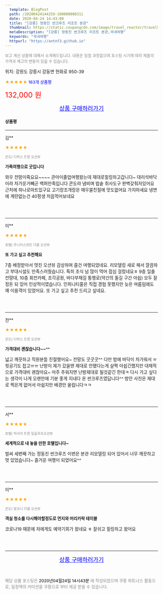 ```yaml
---
  template: BlogPost
  path: /20200424144259-100000008311
  date: 2020-04-24 14:43:00
  title: "[강릉] 정동진 썬크루즈 리조트 본관"
  thumbnail: https://static.coupangcdn.com/image/travel_reactor/travelSeller/resort/A00053302/f60a55ac-c2b7-4949-a16a-43223b47abaa.png
  metaDescription: "[강릉] 정동진 썬크루즈 리조트 본관,국내여행"
  keywords: "국내여행"
  httpurl: "https://antnf3.github.io"
---
```

  
<span style="color: #888;font-size:0.8rem">보고 계신 상품에 대해서 소개해드립니다.
내용은 일절 과장없으며 포스팅 시기에 따라 제품의 가격과 재고의 변동이 있을 수 있습니다.</span>
  
<span style="font-size: 0.9rem;">위치: 강원도 강릉시 강동면 헌화로 950-39 </span>
  
<span style="color: orange;">★★★★★</span> <span style="color: blue;font-size: 0.85rem;">163개 상품평</span>
  
<span style="color: red;font-size: 1.5rem;">132,000 원</span>
  






<p align="center"><a href="http://me2.do/FeTzDq0A" style="font-size: 1.2rem; color: blue;">상품 구매하러가기</a></p>

#### 상품평
  
---
  
김**
    
<span style="color: orange;">★★★★★</span>
    
<span style="color: #888;font-size:0.7rem">콘도) 디럭스 트윈 오션뷰</span>
    
<span style="font-size:0.85rem">**가족여행으로 굿입니다**</span>
    
<span style="font-size: 0.9rem;">와우 전망이쥭요요~~~~
큰아이졸업여행왔는데 재대로힐링하고갑니다~
대리석바닥이라 차가운거빼곤 백퍼만족입니다
콘도라 냄비며 밥솥 취사도구 완벽갖춰저있어요
근처에 하나로마트있구요
고기랑조개랑은 매우불친절에 맛도없어요
가지마세요
냉면에 계란없는건 40펑생 처음먹어보네요</span>
    
<br>
<br>

---
  
이**
    
<span style="color: orange;">★★★★★</span>
    
<span style="color: #888;font-size:0.7rem">호텔) 주니어스위트 더블 오션뷰</span>
    
<span style="font-size:0.85rem">**또 가고 싶고 추천해요**</span>
    
<span style="font-size: 0.9rem;">7층 배정받아서 멋진 오션뷰 감상하며 즐건 여행되었네요.  리모델링 새로 해서 깔끔하고 부대시설도 만족스러웠습니다.  특히 조식 넘 많이 먹어 점심 걸렀네요ㅎ
9층 일출전망대, 10층 회전카페, 조각공원, 바다부채길 통행로(약간의 돌길 구간 아쉽) 모두 잘 정돈 되 있어 인상적이였습니다.  인피니티풀은 직접 경험 못했지만 늦은 여름임에도 꽤 이용객이 있었어요.  또 가고 싶고 추천 드리고 싶네요.</span>
    
<br>
<br>

---
  
전**
    
<span style="color: orange;">★★★★★</span>
    
<span style="color: #888;font-size:0.7rem">콘도) 디럭스 트윈 오션뷰</span>
    
<span style="font-size:0.85rem">**가격대비 괜찮습니다~~^^**</span>
    
<span style="font-size: 0.9rem;">넓고 깨끗하고 직원분들 친절했어요~
전망도 굿굿굿^^
다만 밤에 바닥이  차가워서 ㅠ
윗공기도 찹고ㅠㅠ
난방이 제가 갔을땐 제대로 안됐다는게
살짝 아쉽긴했지만 
대체적으로 가격대비 괜찮아요~
아주 추워지면 난방제대로 될것같긴 한데ㅋ
다시 가고 싶다는 생각이 나게
오랜만에 기분 좋게 지내다 온 
썬크루즈였답니다^^
방안 사진은 제대로 찍은게 없어서 
아쉽지만 배경만 올립니다ㅋㅋ</span>
    
<br>
<br>

---
  
서**
    
<span style="color: orange;">★★★★★</span>
    
<span style="color: #888;font-size:0.7rem">호텔) 럭셔리 트윈 일출하프오션뷰</span>
    
<span style="font-size:0.85rem">**세계적으로 내 놓을 만한 호텔입니다~**</span>
    
<span style="font-size: 0.9rem;">벌써 세번째 가는 정동진 썬크루즈
이번은 본관 리모델링 되어 있어서
너무 깨끗하고 멋 있었습니다~
즐거운 여행이 되었어요^^</span>
    
<br>
<br>

---
  
이**
    
<span style="color: orange;">★★★★★</span>
    
<span style="color: #888;font-size:0.7rem">콘도) 발코니 더블 오션뷰</span>
    
<span style="font-size:0.85rem">**객실 청소를 다시해야할정도로 먼지와 머리카락  테이블**</span>
    
<span style="font-size: 0.9rem;">코로나19 때문에 저에게도 예약기회가 왔네요 ㅎ 잘쉬고 힐링하고 왔어요</span>
    
<br>
<br>


  
---
  
<p align="center"><a href="http://me2.do/FeTzDq0A" style="font-size: 1.2rem; color: blue;">상품 구매하러가기</a></p>
  
<br>
  
<span style="font-size: 0.85rem; color: #888;">해당 상품 포스팅은 <span style="color: #000;"> 2020년04월24일 14시43분 </span> 에 작성되었으며 쿠팡 파트너스 활동으로, 일정액의 커미션을 쿠팡으로 부터 제공 받을 수 있습니다.</span>